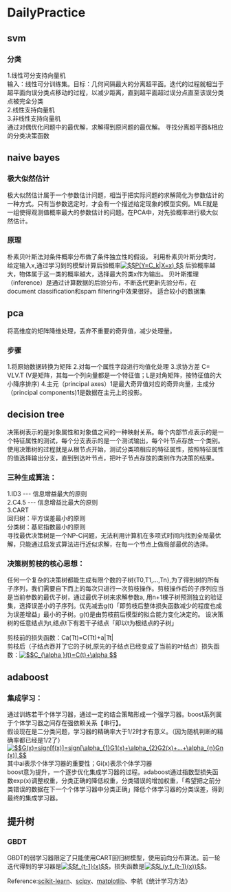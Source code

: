 # DailyPractice
## svm    
### 分类  
1.线性可分支持向量机  
  输入：线性可分训练集。目标：几何间隔最大的分离超平面。迭代的过程就相当于超平面向误分类点移动的过程，以减少距离，直到超平面超过误分点直至该误分类点被完全分类  
2.线性支持向量机  
3.非线性支持向量机  
通过对偶优化问题中的最优解，求解得到原问题的最优解。
寻找分离超平面&相应的分类决策函数

## naive bayes 

### 极大似然估计  
极大似然估计属于一个参数估计问题，相当于把实际问题的求解简化为参数估计的一种方式。只有当参数选定时，才会有一个描述给定现象的模型实例。MLE就是一组使得观测值概率最大的参数估计的问题。在PCA中，对先验概率进行极大似然估计。

### 原理
朴素贝叶斯法对条件概率分布做了条件独立性的假设。
利用朴素贝叶斯分类时，给定输入x,通过学习到的模型计算后验概率<a href="https://www.codecogs.com/eqnedit.php?latex=$$P(Y=C_k|X=x)&space;$$" target="_blank"><img src="https://latex.codecogs.com/gif.latex?$$P(Y=C_k|X=x)&space;$$" title="$$P(Y=C_k|X=x) $$" /></a>
后验概率越大，物体属于这一类的概率越大，选择最大的类x作为输出。
贝叶斯推理（inference）是通过计算数据的后验分布，不断迭代更新先验分布，在document classification和spam filtering中效果很好。
适合较小的数据集

## pca 
将高维度的矩阵降维处理，丢弃不重要的奇异值，减少处理量。  

### 步骤
1.将原始数据转换为矩阵
2.对每一个属性字段进行均值化处理
3.求协方差 C= V*L*V.T (V是矩阵，其每一个列向量都是一个特征值；L是对角矩阵，按特征值的大小降序排序)
4.主元（principal axes）1是最大奇异值对应的奇异向量，主成分（principal components)1是数据在主元上的投影。

## decision tree
决策树表示的是对象属性和对象值之间的一种映射关系。每个内部节点表示的是一个特征属性的测试，每个分支表示的是一个测试输出，每个叶节点存放一个类别。使用决策树的过程就是从根节点开始，测试分类项相应的特征属性，按照特征属性的值选择输出分支，直到到达叶节点，把叶子节点存放的类别作为决策的结果。
### 三种生成算法：  
1.ID3 --- 信息增益最大的原则  
2.C4.5 --- 信息增益比最大的原则  
3.CART  
  回归树：平方误差最小的原则  
  分类树：基尼指数最小的原则    
寻找最优决策树是一个NP-C问题，无法利用计算机在多项式时间内找到全局最优解，只能通过启发式算法进行近似求解，在每一个节点上做局部最优的选择。
 
### 决策树剪枝的核心思想：  

任何一个复杂的决策树都能生成有限个数的子树{T0,T1,...,Tn},为了得到树的所有子序列，我们需要自下而上的每次只进行一次剪枝操作。剪枝操作后的子序列应当是当前参数的最优子树，通过最优子树来求解参数a, 用n+1棵子树预测独立的验证集，选择误差小的子序列。优先减去g(t)「即剪枝后整体损失函数减少的程度也成为误差增益」最小的子树。g(t)是由剪枝前后模型的拟合能力变化决定的。
设决策树的任意结点为t,结点t下有若干子结点「即以t为根结点的子树」

剪枝前的损失函数：Ca(Tt)=C(Tt)+a|Tt|  
剪枝后（子结点吞并了它的子树,原先的子结点已经变成了当前的叶结点）损失函数：<a href="https://www.codecogs.com/eqnedit.php?latex=$$C_{\alpha&space;}(t)=C(t)&plus;\alpha&space;$$" target="_blank"><img src="https://latex.codecogs.com/gif.latex?$$C_{\alpha&space;}(t)=C(t)&plus;\alpha&space;$$" title="$$C_{\alpha }(t)=C(t)+\alpha $$" /></a>

## adaboost
### 集成学习：
通过训练若干个体学习器，通过一定的结合策略形成一个强学习器。boost系列属于个体学习器之间存在强依赖关系【串行】。  
假设现在是二分类问题，学习器的精确率大于1/2时才有意义。（因为随机判断的精确率都已经是1/2了）  
<a href="https://www.codecogs.com/eqnedit.php?latex=$$G(x)=sign[f(x)]=sign[\alpha_{1}G1(x)&plus;\alpha_{2}G2(x)&plus;...&plus;\alpha_{n}Gn(x)]&space;$$" target="_blank"><img src="https://latex.codecogs.com/gif.latex?$$G(x)=sign[f(x)]=sign[\alpha_{1}G1(x)&plus;\alpha_{2}G2(x)&plus;...&plus;\alpha_{n}Gn(x)]&space;$$" title="$$G(x)=sign[f(x)]=sign[\alpha_{1}G1(x)+\alpha_{2}G2(x)+...+\alpha_{n}Gn(x)] $$" /></a>其中ai表示个体学习器的重要性；Gi(x)表示个体学习器  
boost意为提升，一个逐步优化集成学习器的过程。adaboost通过指数型损失函数exp(x)调整权重，分类正确的降低权重，分类错误的增加权重，「希望把之前分类错误的数据在下一个个体学习器中分类正确」降低个体学习器的分类误差，得到最终的集成学习器。  

## 提升树  
### GBDT  
GBDT的弱学习器限定了只能使用CART回归树模型，使用前向分布算法。前一轮迭代得到的学习器是<a href="https://www.codecogs.com/eqnedit.php?latex=$$f_{t-1}(x)$$" target="_blank"><img src="https://latex.codecogs.com/gif.latex?$$f_{t-1}(x)$$" title="$$f_{t-1}(x)$$" /></a>，损失函数是<a href="https://www.codecogs.com/eqnedit.php?latex=$$L(y,f_{t-1}(x))$$" target="_blank"><img src="https://latex.codecogs.com/gif.latex?$$L(y,f_{t-1}(x))$$" title="$$L(y,f_{t-1}(x))$$" /></a>。





Reference:[scikit-learn](http://scikit-learn.org/stable/)、[scipy](https://docs.scipy.org/)、[matplotlib](https://matplotlib.org)、李航《统计学习方法》
